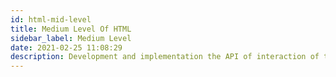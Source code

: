 ```yaml
---
id: html-mid-level
title: Medium Level Of HTML
sidebar_label: Medium Level
date: 2021-02-25 11:08:29
description: Development and implementation the API of interaction of two sites 
---
```


